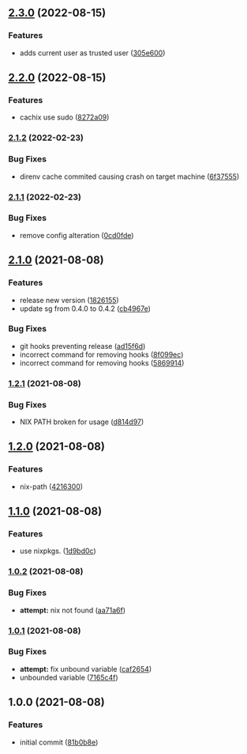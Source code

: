 ## [2.3.0](https://github.com/kirinnee/atomici-action/compare/v2.2.0...v2.3.0) (2022-08-15)

### Features

- adds current user as trusted user ([305e600](https://github.com/kirinnee/atomici-action/commit/305e6007b2980dbef3b49efd70f43728fefd6cfb))

## [2.2.0](https://github.com/kirinnee/atomici-action/compare/v2.1.2...v2.2.0) (2022-08-15)

### Features

- cachix use sudo ([8272a09](https://github.com/kirinnee/atomici-action/commit/8272a099ccd74d9ce1f1d6c5c7f28bd5473d2c0f))

### [2.1.2](https://github.com/kirinnee/atomici-action/compare/v2.1.1...v2.1.2) (2022-02-23)

### Bug Fixes

- direnv cache commited causing crash on target machine ([6f37555](https://github.com/kirinnee/atomici-action/commit/6f375557f9526aa242983cede093d260722c81ae))

### [2.1.1](https://github.com/kirinnee/atomici-action/compare/v2.1.0...v2.1.1) (2022-02-23)

### Bug Fixes

- remove config alteration ([0cd0fde](https://github.com/kirinnee/atomici-action/commit/0cd0fde02c3d5872df599cdb3dfde2bb70cc90f1))

## [2.1.0](https://github.com/kirinnee/atomici-action/compare/v2.0.0...v2.1.0) (2021-08-08)

### Features

- release new version ([1826155](https://github.com/kirinnee/atomici-action/commit/1826155420552925516f34421679ba5136a1eb91))
- update sg from 0.4.0 to 0.4.2 ([cb4967e](https://github.com/kirinnee/atomici-action/commit/cb4967e481eb7e77243b1bdef51715651c3491de))

### Bug Fixes

- git hooks preventing release ([ad15f6d](https://github.com/kirinnee/atomici-action/commit/ad15f6dc5f1b2ae5a663dbc2b738f058e85f08f0))
- incorrect command for removing hooks ([8f099ec](https://github.com/kirinnee/atomici-action/commit/8f099ec06270a8a32487d704045c7d3d800c4a4a))
- incorrect command for removing hooks ([5869914](https://github.com/kirinnee/atomici-action/commit/5869914d9bf4fa4a4ab0b2adbff10e8ff057332b))

### [1.2.1](https://github.com/kirinnee/atomici-action/compare/v1.2.0...v1.2.1) (2021-08-08)

### Bug Fixes

- NIX PATH broken for usage ([d814d97](https://github.com/kirinnee/atomici-action/commit/d814d97b74d44e33364b06747db574a28f5d905f))

## [1.2.0](https://github.com/kirinnee/atomici-action/compare/v1.1.0...v1.2.0) (2021-08-08)

### Features

- nix-path ([4216300](https://github.com/kirinnee/atomici-action/commit/4216300fb097583d394de037597df5dbad7f31e0))

## [1.1.0](https://github.com/kirinnee/atomici-action/compare/v1.0.2...v1.1.0) (2021-08-08)

### Features

- use nixpkgs.<env> ([1d9bd0c](https://github.com/kirinnee/atomici-action/commit/1d9bd0cbcc3768d3395608345ffa8d72c1062a09))

### [1.0.2](https://github.com/kirinnee/atomici-action/compare/v1.0.1...v1.0.2) (2021-08-08)

### Bug Fixes

- **attempt:** nix not found ([aa71a6f](https://github.com/kirinnee/atomici-action/commit/aa71a6f4b3e600a91082c15de2d5aa1a91a658f6))

### [1.0.1](https://github.com/kirinnee/atomici-action/compare/v1.0.0...v1.0.1) (2021-08-08)

### Bug Fixes

- **attempt:** fix unbound variable ([caf2654](https://github.com/kirinnee/atomici-action/commit/caf265426710acc23505b970567d4bae050dc975))
- unbounded variable ([7165c4f](https://github.com/kirinnee/atomici-action/commit/7165c4f37369ebc12bb1bc69fef5851e58315ee2))

## 1.0.0 (2021-08-08)

### Features

- initial commit ([81b0b8e](https://github.com/kirinnee/atomici-action/commit/81b0b8ef28cf17f545b55d11825e10d576a123d7))
